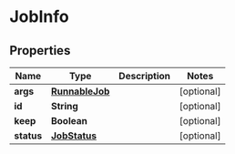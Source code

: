 # JobInfo

## Properties
Name | Type | Description | Notes
------------ | ------------- | ------------- | -------------
**args** | [**RunnableJob**](RunnableJob.md) |  |  [optional]
**id** | **String** |  |  [optional]
**keep** | **Boolean** |  |  [optional]
**status** | [**JobStatus**](JobStatus.md) |  |  [optional]

